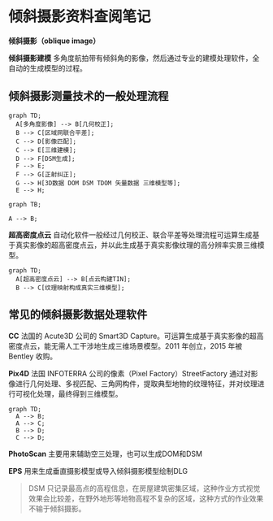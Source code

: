 # 倾斜摄影资料查阅笔记

**倾斜摄影（oblique image）**

**倾斜摄影建模** 多角度航拍带有倾斜角的影像，然后通过专业的建模处理软件，全自动的生成模型的过程。

## 倾斜摄影测量技术的一般处理流程

```mermaid
graph TD;
  A[多角度影像] --> B[几何校正];
  B --> C[区域网联合平差];
  C --> D[影像匹配];
  C --> E[三维建模];
  D --> F[DSM生成];
  F --> E;
  F --> G[正射纠正];
  G --> H[3D数据 DOM DSM TDOM 矢量数据 三维模型等];
  E --> H;
```

```mermaid
graph TB;

A --> B;

```

**超高密度点云** 自动化软件一般经过几何校正、联合平差等处理流程可运算生成基于真实影像的超高密度点云，并以此生成基于真实影像纹理的高分辨率实景三维模型。

```mermaid
graph TD;
  A[超高密度点云] --> B[点云构建TIN];
  B --> C[纹理映射构成真实三维模型];
```

## 常见的倾斜摄影数据处理软件

**CC** 法国的 Acute3D 公司的 Smart3D Capture。可运算生成基于真实影像的超高密度点云，能无需人工干涉地生成三维场景模型。2011 年创立，2015 年被 Bentley 收购。

**Pix4D** 法国 INFOTERRA 公司的像素（Pixel Factory）StreetFactory 通过对影像进行几何处理、多视匹配、三角网构件，提取典型地物的纹理特征，并对纹理进行可视化处理，最终得到三维模型。

```mermaid
graph TD;
  A --> B;
  A --> C;
  B --> D;
  C --> D;
```



**PhotoScan** 主要用来辅助空三处理，也可以生成DOM和DSM


**EPS** 用来生成垂直摄影模型或导入倾斜摄影模型绘制DLG

> DSM 只记录最高点的高程信息，在房屋建筑密集区域，这种作业方式视觉效果会比较差，在野外地形等地物高程不复杂的区域，这种方式的作业效果不输于倾斜摄影。

